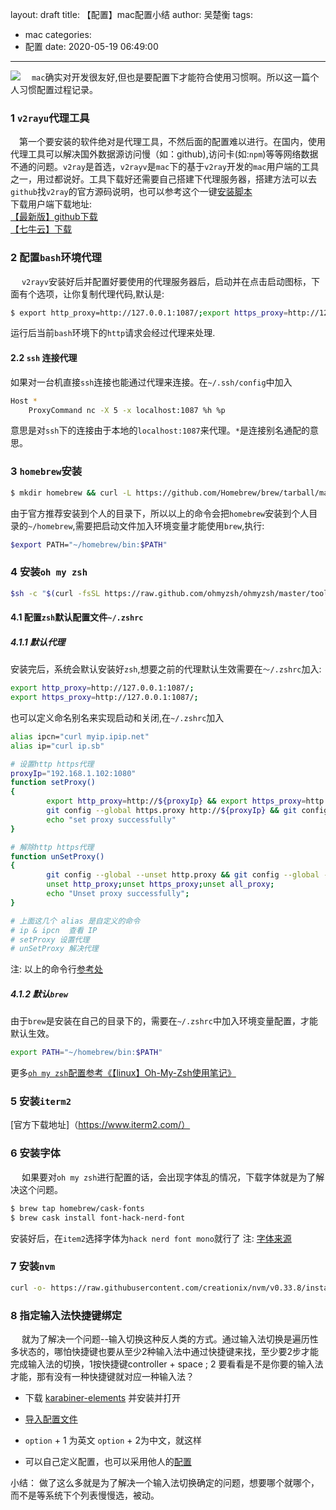 layout: draft
title: 【配置】mac配置小结
author: 吴楚衡
tags:
  - mac
categories:
  - 配置
date: 2020-05-19 06:49:00
---
![](http://qiniu.wuchuheng.com/images/2019-mac-family.jpeg)
&emsp;`mac`确实对开发很友好,但也是要配置下才能符合使用习惯啊。所以这一篇个人习惯配置过程记录。

### 1 `v2rayu`代理工具
&emsp;第一个要安装的软件绝对是代理工具，不然后面的配置难以进行。在国内，使用代理工具可以解决国外数据源访问慢（如：github),访问卡(如:`npm`)等等网络数据不通的问题。`v2ray`是首选，`v2rayv`是`mac`下的基于`v2ray`开发的`mac`用户端的工具之一，用过都说好。工具下载好还需要自己搭建下代理服务器，搭建方法可以去`github`找`v2ray`的官方源码说明，也可以参考这个一键[安装脚本](https://github.com/233boy/v2ray/tree/master)  
下载用户端下载地址:  
[【最新版】github下载](https://github.com/yanue/V2rayU/releases)  
[【七牛云】下载](http://qiniu.wuchuheng.com/tools/V2rayU.dmg)
<!--more-->

### 2 配置`bash`环境代理
&emsp; `v2rayv`安装好后并配置好要使用的代理服务器后，启动并在点击启动图标，下面有个选项，让你复制代理代码,默认是:
``` bash 
$ export http_proxy=http://127.0.0.1:1087/;export https_proxy=http://127.0.0.1:1087/;
```
运行后当前`bash`环境下的`http`请求会经过代理来处理.
#### 2.2 `ssh` 连接代理
如果对一台机直接`ssh`连接也能通过代理来连接。在`~/.ssh/config`中加入
``` bash 
Host *
    ProxyCommand nc -X 5 -x localhost:1087 %h %p
```
意思是对`ssh`下的连接由于本地的`localhost:1087`来代理。`*`是连接别名通配的意思。

### 3 `homebrew`安装
``` bash 
$ mkdir homebrew && curl -L https://github.com/Homebrew/brew/tarball/master | tar xz --strip 1 -C homebrew
```
由于官方推荐安装到个人的目录下，所以以上的命令会把`homebrew`安装到个人目录的`~/homebrew`,需要把启动文件加入环境变量才能使用`brew`,执行:
``` bash
$export PATH="~/homebrew/bin:$PATH"
```

### 4 安装`oh my zsh`

``` bash 
$sh -c "$(curl -fsSL https://raw.github.com/ohmyzsh/ohmyzsh/master/tools/install.sh)"

```
#### 4.1 配置`zsh`默认配置文件`~/.zshrc`
##### 4.1.1 默认代理
安装完后，系统会默认安装好`zsh`,想要之前的代理默认生效需要在`～/.zshrc`加入:
``` bash 
export http_proxy=http://127.0.0.1:1087/;
export https_proxy=http://127.0.0.1:1087/;
```
也可以定义命名别名来实现启动和关闭,在`~/.zshrc`加入
``` bash
alias ipcn="curl myip.ipip.net"
alias ip="curl ip.sb"

# 设置http https代理
proxyIp="192.168.1.102:1080"
function setProxy()
{
        export http_proxy=http://${proxyIp} && export https_proxy=http://${proxyIp}
        git config --global https.proxy http://${proxyIp} && git config --global https.proxy https://${proxyIp}
        echo "set proxy successfully"
}

# 解除http https代理
function unSetProxy()
{
        git config --global --unset http.proxy && git config --global --unset https.proxy;
        unset http_proxy;unset https_proxy;unset all_proxy;
        echo "Unset proxy successfully";
}

# 上面这几个 alias 是自定义的命令
# ip & ipcn  查看 IP
# setProxy 设置代理
# unSetProxy 解决代理
```
注: 以上的命令行[参考处](https://www.xbug.me/post/60589.html)

##### 4.1.2 默认`brew`
由于`brew`是安装在自己的目录下的，需要在`~/.zshrc`中加入环境变量配置，才能默认生效。
``` bash
export PATH="~/homebrew/bin:$PATH"
```

更多[`oh my zsh`配置参考《【linux】Oh-My-Zsh使用笔记》](/2018/05/22/【linux】Oh%20My%20Zsh使用笔记/)

### 5 安装`iterm2`
[官方下载地址]（https://www.iterm2.com/）

### 6 安装字体
&emsp;  如果要对`oh my zsh`进行配置的话，会出现字体乱的情况，下载字体就是为了解决这个问题。
``` bash
$ brew tap homebrew/cask-fonts
$ brew cask install font-hack-nerd-font
```
安装好后，在`item2`选择字体为`hack nerd font mono`就行了
注: [字体来源](https://github.com/ryanoasis/nerd-fonts)

### 7 安装`nvm`

``` bash
curl -o- https://raw.githubusercontent.com/creationix/nvm/v0.33.8/install.sh | bash
```

### 8 指定输入法快捷键绑定

&emsp; 就为了解决一个问题--输入切换这种反人类的方式。通过输入法切换是遍历性多状态的，哪怕快捷键也要从至少2种输入法中通过快捷键来找，至少要2步才能完成输入法的切换，1按快捷键controller + space ; 2 要看看是不是你要的输入法才能，那有没有一种快捷键就对应一种输入法？

* 下载 [karabiner-elements](https://qiniu.wuchuheng.com/tools/Karabiner-Elements-12.10.0.dmg) 并安装并打开

* [导入配置文件](karabiner://karabiner/assets/complex_modifications/import?url=https%3A%2F%2Fke-complex-modifications.pqrs.org%2Fjson%2Fswitch_en_cn_ja_katakana.json)
*   `option` + 1 为英文 `option` + 2为中文，就这样
* 可以自己定义配置，也可以采用他人的[配置](https://ke-complex-modifications.pqrs.org/)

小结： 做了这么多就是为了解决一个输入法切换确定的问题，想要哪个就哪个，而不是等系统下个列表慢慢选，被动。